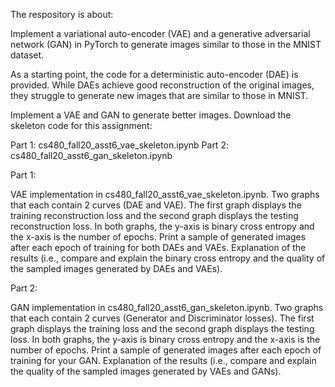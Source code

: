The respository is about: 

Implement a variational auto-encoder (VAE) and a generative adversarial network (GAN) in PyTorch to generate images similar to those in the MNIST dataset. 

As a starting point, the code for a deterministic auto-encoder (DAE) is provided. While DAEs achieve good reconstruction of the original images, they struggle to generate new images that are similar to those in MNIST. 

Implement a VAE and GAN to generate better images. Download the skeleton code for this assignment:

Part 1: cs480_fall20_asst6_vae_skeleton.ipynb
Part 2: cs480_fall20_asst6_gan_skeleton.ipynb

Part 1:

VAE implementation in cs480_fall20_asst6_vae_skeleton.ipynb. 
Two graphs that each contain 2 curves (DAE and VAE). The first graph displays the training reconstruction loss and the second graph displays the testing reconstruction loss. In both graphs, the y-axis is binary cross entropy and the x-axis is the number of epochs.
Print a sample of generated images after each epoch of training for both DAEs and VAEs.
Explanation of the results (i.e., compare and explain the binary cross entropy and the quality of the sampled images generated by DAEs and VAEs).


Part 2:

GAN implementation in cs480_fall20_asst6_gan_skeleton.ipynb. 
Two graphs that each contain 2 curves (Generator and Discriminator losses). The first graph displays the training loss and the second graph displays the testing loss. In both graphs, the y-axis is binary cross entropy and the x-axis is the number of epochs.
Print a sample of generated images after each epoch of training for your GAN.
Explanation of the results (i.e., compare and explain the quality of the sampled images generated by VAEs and GANs).
